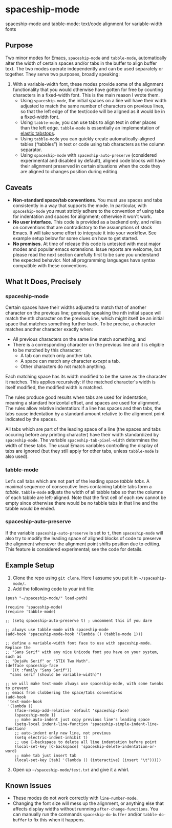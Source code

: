 # spaceship-mode
spaceship-mode and tabble-mode: text/code alignment for variable-width fonts

## Purpose

Two minor modes for Emacs, `spaceship-mode` and `tabble-mode`, automatically alter the width of certain spaces and/or tabs in the buffer to align buffer text.  The two modes operate independently and can be used separately or together.  They serve two purposes, broadly speaking:

1. With a variable-width font, these modes provide some of the alignment functionality that you would otherwise have gotten for free by counting characters in a fixed-width font.  This is the main reason I wrote them.
	* Using `spaceship-mode`, the initial spaces on a line will have their width adjusted to match the same number of characters on previous lines, so that the left edge of the text/code will be aligned as it would be in a fixed-width font.
	* Using `tabble-mode`, you can use tabs to align text in other places than the left edge.  `tabble-mode` is essentially an implementation of [elastic tabstops](https://nickgravgaard.com/elastic-tabstops/).
	* Using `tabble-mode` you can quickly create automatically-aligned tables (“tabbles”) in text or code using tab characters as the column separator.
	* Using `spaceship-mode` with `spaceship-auto-preserve` (considered experimental and disabled by default), aligned code blocks will have their alignment preserved in certain situations when the code they are aligned to changes position during editing.

## Caveats

* **Non-standard space/tab conventions.** You must use spaces and tabs consistently in a way that supports the mode.  In particular, with `spaceship-mode` you must strictly adhere to the convention of using tabs for indentation and spaces for alignment; otherwise it won't work.
* **No user interface.** This code is provided as a backend only, and relies on conventions that are contradictory to the assumptions of stock Emacs. It will take some effort to integrate it into your workflow.  See example setup below for some clues on how to get started.
* **No promises.** At time of release this code is untested with most major modes and popular emacs extensions.  Issue reports are welcome, but please read the next section carefully first to be sure you understand the expected behavior.  Not all programming languages have syntax compatible with these conventions.

## What It Does, Precisely

### spaceship-mode

Certain spaces have their widths adjusted to match that of another character on the previous line; generally speaking the nth initial space will match the nth character on the previous line, which might itself be an initial space that matches something further back.  To be precise, a character matches another character exactly when:

* All previous characters on the same line match something, and
* There is a corresponding character on the previous line and it is eligible to be matched by this character:
	* A tab can match only another tab.
	* A space can match any character *except* a tab.
	* Other characters do not match anything.

Each matching space has its width modified to be the same as the character it matches.  This applies recursively: if the matched character's width is itself modified, the modified width is matched.

The rules produce good results when tabs are used for indentation, meaning a standard horizontal offset, and spaces are used for alignment.  The rules allow relative indentation: if a line has spaces and then tabs, the tabs cause indentation by a standard amount relative to the alignment point indicated by the spaces.

All tabs which are part of the leading space of a line (the spaces and tabs occuring before any printing character) have their width standardized by `spaceship-mode`.  The variable `spaceship-tab-pixel-width` determines the width of these tabs.  The usual Emacs variables controlling the display of tabs are ignored (but they still apply for other tabs, unless `tabble-mode` is also used).

### tabble-mode

Let's call tabs which are not part of the leading space *tabble tabs*.  A maximal sequence of consecutive lines containing tabble tabs form a *tabble*.  `tabble-mode` adjusts the width of all tabble tabs so that the columns of each tabble are left-aligned.  Note that the first cell of each row cannot be empty since otherwise there would be no tabble tabs in that line and the tabble would be ended.

### spaceship-auto-preserve

If the variable `spaceship-auto-preserve` is set to `t`, then `spaceship-mode` will also try to modify the leading space of aligned blocks of code to preserve the alignment whenever the alignment point shifts position due to editing.  This feature is considered experimental; see the code for details.

## Example Setup

1. Clone the repo using `git clone`.  Here I assume you put it in `~/spaceship-mode/`.
2. Add the following code to your init file:
```
(push "~/spaceship-mode/" load-path)

(require 'spaceship-mode)
(require 'tabble-mode)

;; (setq spaceship-auto-preserve t) ; uncomment this if you dare

;; always use tabble-mode with spaceship-mode
(add-hook 'spaceship-mode-hook '(lambda () (tabble-mode 1)))

;; define a variable-width font face to use with spaceship-mode.  Replace the
;; "Sans Serif" with any nice Unicode font you have on your system, such as
;; "DejaVu Serif" or "STIX Two Math".
(defface spaceship-face
  '((t :family "Sans Serif"))
  "sans serif (should be variable-width)")
	
;; we will make text-mode always use spaceship-mode, with some tweaks to prevent
;; emacs from clobbering the space/tabs conventions
(add-hook
 'text-mode-hook
 '(lambda ()
    (face-remap-add-relative 'default 'spaceship-face)
    (spaceship-mode 1)
    ;; make auto-indent just copy previous line's leading space
    (setq-local indent-line-function 'spaceship-simple-indent-line-function)
    ;; auto-indent only new line, not previous
    (setq electric-indent-inhibit t)
    ;; use C-backspace to delete all line indentation before point
    (local-set-key [C-backspace] 'spaceship-delete-indentation-or-word)
    ;; make tab just insert tab
    (local-set-key [tab] '(lambda () (interactive) (insert "\t")))))
```
3. Open up `~/spaceship-mode/test.txt` and give it a whirl.

## Known Issues

* These modes do not work correctly with `line-number-mode`.
* Changing the font size will mess up the alignment, or anything else that affects display widths without runnning `after-change-functions`.  You can manually run the commands `spaceship-do-buffer` and/or `tabble-do-buffer` to fix this when it happens.
